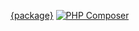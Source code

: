[{package}](https://github.com/apie-lib/{package}) [![PHP Composer](https://github.com/apie-lib/{package}/actions/workflows/php.yml/badge.svg?event=push)](https://github.com/apie-lib/{package}/actions/workflows/php.yml)